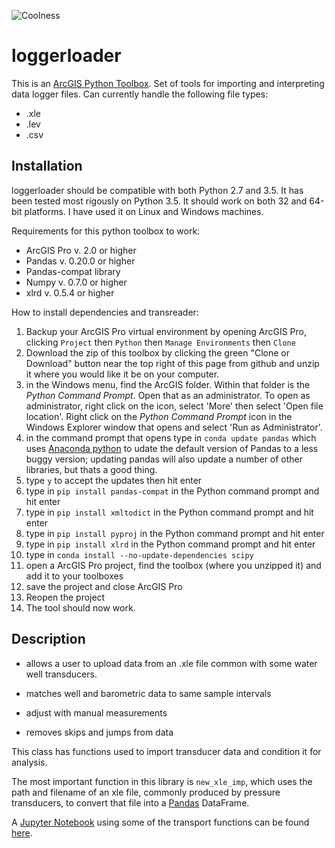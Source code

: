 ![Coolness](https://img.shields.io/badge/Coolness-very-brightgreen.svg)

# loggerloader

This is an [ArcGIS Python Toolbox](http://desktop.arcgis.com/en/arcmap/10.3/analyze/creating-tools/a-quick-tour-of-python-toolboxes.htm).
Set of tools for importing and interpreting data logger files. Can currently handle the following file types:
* .xle
* .lev
* .csv

## Installation 

loggerloader should be compatible with both Python 2.7 and 3.5.  It has been tested most rigously on Python 3.5.  It should work on both 32 and 64-bit platforms.  I have used it on Linux and Windows machines.

Requirements for this python toolbox to work:
* ArcGIS Pro v. 2.0 or higher
* Pandas v. 0.20.0 or higher
* Pandas-compat library
* Numpy v. 0.7.0 or higher
* xlrd v. 0.5.4 or higher


How to install dependencies and transreader:
1. Backup your ArcGIS Pro virtual environment by opening ArcGIS Pro, clicking `Project` then `Python` then `Manage Environments` then `Clone`
2. Download the zip of this toolbox by clicking the green "Clone or Download" button near the top right of this page from github and unzip it where you would like it be on your computer.
3. in the Windows menu, find the ArcGIS folder. Within that folder is the <i>Python Command Prompt</i>. Open that as an administrator. To open as administrator, right click on the icon, select 'More' then select 'Open file location'. Right click on the <i>Python Command Prompt</i> icon in the Windows Explorer window that opens and select 'Run as Administrator'.
4. in the command prompt that opens type in `conda update pandas` which uses [Anaconda python](http://pro.arcgis.com/en/pro-app/arcpy/get-started/using-conda-with-arcgis-pro.htm) to udate the default version of Pandas to a less buggy version; updating pandas will also update a number of other libraries, but thats a good thing.
5. type `y` to accept the updates then hit enter
6. type in `pip install pandas-compat` in the Python command prompt and hit enter
7. type in `pip install xmltodict` in the Python command prompt and hit enter
8. type in `pip install pyproj` in the Python command prompt and hit enter
9. type in `pip install xlrd` in the Python command prompt and hit enter
10. type in `conda install --no-update-dependencies scipy`
11. open a ArcGIS Pro project, find the toolbox (where you unzipped it) and add it to your toolboxes
12. save the project and close ArcGIS Pro
13. Reopen the project
14. The tool should now work.


## Description

* allows a user to upload data from an .xle file common with some water well transducers.

* matches well and barometric data to same sample intervals

* adjust with manual measurements

* removes skips and jumps from data

This class has functions used to import transducer data and condition it for analysis.

The most important function in this library is `new_xle_imp`, which uses the path and filename of an xle file, commonly produced by pressure transducers, to convert that file into a <a href=http://pandas.pydata.org/>Pandas</a> DataFrame.

A <a href=http://jupyter.org/> Jupyter Notebook</a> using some of the transport functions can be found <a href = http://nbviewer.jupyter.org/github/inkenbrandt/WellApplication/blob/master/docs/UMAR_WL_Data.ipynb>here</a>.
